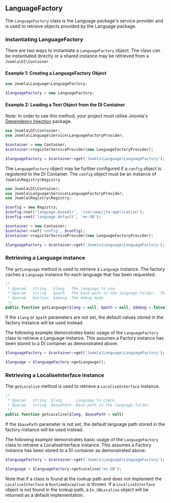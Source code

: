 ## LanguageFactory

The `LanguageFactory` class is the Language package's service provider and is used to retrieve objects provided by the Language
package.

### Instantiating LanguageFactory

There are two ways to instantiate a `LanguageFactory` object.  The class can be instantiated directly or a shared instance may
be retrieved from a `Joomla\DI\Container`.

#### Example 1: Creating a LanguageFactory Object

```php
use Joomla\Language\LanguageFactory;

$languageFactory = new LanguageFactory;
```

#### Example 2: Loading a Text Object from the DI Container

Note: In order to use this method, your project must utilise Joomla's [Dependency Injection](https://github.com/joomla-framework/di)
package.

```php
use Joomla\DI\Container;
use Joomla\Language\Service\LanguageFactoryProvider;

$container = new Container;
$container->registerServiceProvider(new LanguageFactoryProvider);

$languageFactory = $container->get('Joomla\Language\LanguageFactory');
```

The `LanguageFactory` object may be further configured if a `config` object is registered to the DI Container.  The `config`
object must be an instance of `Joomla\Registry\Registry`.

```php
use Joomla\DI\Container;
use Joomla\Language\Service\LanguageFactoryProvider;
use Joomla\Registry\Registry;

$config = new Registry;
$config->set('language.basedir', '/var/www/jfw-application');
$config->set('language.default', 'en-GB');

$container = new Container;
$container->set('config', $config);
$container->registerServiceProvider(new LanguageFactoryProvider);

$languageFactory = $container->get('Joomla\Language\LanguageFactory');
```

### Retrieving a Language instance

The `getLanguage` method is used to retrieve a `Language` instance.  The factory caches a `Language` instance for each language
that has been requested.  

```php
/*
 * @param   string   $lang   The language to use.
 * @param   string   $path   The base path to the language folder.  This is required if creating a new instance.
 * @param   boolean  $debug  The debug mode.
 */
public function getLanguage($lang = null, $path = null, $debug = false)
```

If the `$lang` or `$path` parameters are not set, the default values stored in the factory instance will be used instead.

The following example demonstrates basic usage of the `LanguageFactory` class to retrieve a Language instance.  This assumes
a Factory instance has been stored to a DI container as demonstrated above.

```php
$languageFactory = $container->get('Joomla\Language\LanguageFactory');

$language = $languageFactory->getLangauge();
```

### Retrieving a LocaliseInterface instance

The `getLocalise` method is used to retrieve a `LocaliseInterface` instance.

```php
/*
 * @param   string  $lang      Language to check.
 * @param   string  $basePath  Base path to the language folder.
 */
public function getLocalise($lang, $basePath = null)
```

If the `$basePath` parameter is not set, the default language path stored in the factory instance will be used instead.

The following example demonstrates basic usage of the `LanguageFactory` class to retrieve a LocaliseInterface instance.
This assumes a Factory instance has been stored to a DI container as demonstrated above.

```php
$languageFactory = $container->get('Joomla\Language\LanguageFactory');

$language = $languageFactory->getLocalise('en-GB');
```

Note that if a class is found at the lookup path and does not implement the `LocaliseInterface` a `RuntimeException` is thrown.
If a `LocaliseInterface` object is not found in the lookup path, a `En_GBLocalise` object will be returned as a default implementation.
